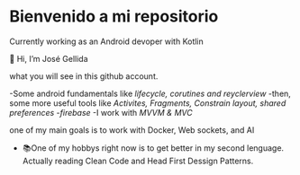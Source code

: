# Bienvenido a mi repositorio
Currently working as an Android devoper with Kotlin

👋 Hi, I’m José Gellida

what you will see in this github account.

-Some android fundamentals like *lifecycle, corutines and reyclerview*
-then, some more useful tools like *Activites, Fragments, Constrain layout, shared preferences*
-*firebase*
-I work with *MVVM & MVC*


one of my main goals is to work with Docker, Web sockets, and AI

- :books:One of my hobbys right now is to get better in my second lenguage. Actually reading Clean Code and Head First Dessign Patterns.
